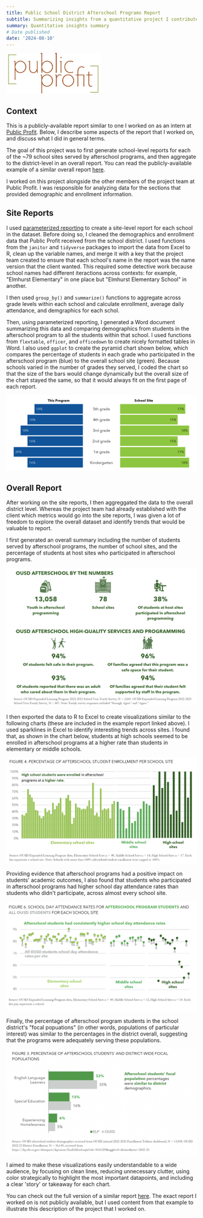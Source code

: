 ```yaml
---
title: Public School District Afterschool Programs Report
subtitle: Summarizing insights from a quantitative project I contributed to for a public school district client
summary: Quantitative insights summary
# Date published
date: '2024-08-10'
---
```


![png](pp_logo.png)

## Context

This is a publicly-available report similar to one I worked on as an intern at [Public Profit](https://www.publicprofit.net/). Below, I describe some aspects of the report that I worked on, and discuss what I did in general terms. 

The goal of this project was to first generate school-level reports for each of the ~79 school sites served by afterschool programs, and then aggregate to the district-level in an overall report. You can read the publicly-available example of a similar overall report [here](https://resources.finalsite.net/images/v1718048290/ousdorg/q7mcejnju0fpx3pnd6t0/2022-23OUSDAfterschoolEvaluation_FINAL.pdf). 

I worked on this project alongside the other members of the project team at Public Profit. I was responsible for analyzing data for the sections that provided demographic and enrollment information. 

## Site Reports

I used [parameterized reporting](https://book.rfortherestofus.com/parameterized-reporting) to create a site-level report for each school in the dataset. Before doing so, I cleaned the demographics and enrollment data that Public Profit received from the school district. I used functions from the `janitor` and `tidyverse` packages to import the data from Excel to R, clean up the variable names, and merge it with a key that the project team created to ensure that each school's name in the report was the name version that the client wanted. This required some detective work because school names had different iteractions across contexts: for example, "Elmhurst Elementary" in one place but "Elmhurst Elementary School" in another. 

I then used `group_by()` and `summarize()` functions to aggregate across grade levels within each school and calculate enrollment, average daily attendance, and demgraphics for each schol. 

Then, using parameterized reporting, I generated a Word document summarizing this data and comparing demographics from students in the afterschool program to all the students within that school. I used functions from `flextable`, `officer`, and `officedown` to create nicely formatted tables in Word. I also used `ggplot` to create the pyramid chart shown below, which compares the percentage of students in each grade who participated in the afterschool program (blue) to the overall school site (green). Because schools varied in the number of grades they served, I coded the chart so that the size of the bars would change dynamically but the overall size of the chart stayed the same, so that it would always fit on the first page of each report. 

![png](pyramid_chart.png)

## Overall Report

After working on the site reports, I then aggreggated the data to the overall district level. Whereas the project team had already established with the client which metrics would go into the site reports, I was given a lot of freedom to explore the overall dataset and identify trends that would be valuable to report.

I first generated an overall summary including the number of students served by afterschool programs, the number of school sites, and the percentage of students at host sites who participated in afterschool programs.

![png](ousd_2223_summary.png)

I then exported the data to R to Excel to create visualizations similar to the following charts (these are included in the example report linked above). I used sparklines in Excel to identify interesting trends across sites. I found that, as shown in the chart below, students at high schools seemed to be enrolled in afterschool programs at a higher rate than students in elementary or middle schools. 

![png](ousd_2223_enrollmentsite.png)

Providing evidence that afterschool programs had a positive impact on students' academic outcomes, I also found that students who participated in afterschool programs had higher school day attendance rates than students who didn't participate, across almost every school site. 

![png](ousd_2223_attendance.png)

Finally, the percentage of afterschool program students in the school district's "focal popuations" (in other words, populations of particular interest) was similar to the percentages in the district overall, suggesting that the programs were adequately serving these populations. 

![png](ousd_2223_demo.png)

I aimed to make these visualizations easily understandable to a wide audience, by focusing on clean lines, reducing unnecessary clutter, using color strategically to highlight the most important datapoints, and including a clear 'story' or takeaway for each chart. 

You can check out the full version of a similar report [here](https://resources.finalsite.net/images/v1718048290/ousdorg/q7mcejnju0fpx3pnd6t0/2022-23OUSDAfterschoolEvaluation_FINAL.pdf). The exact report I worked on is not publicly available, but I used content from that example to illustrate this description of the project that I worked on. 